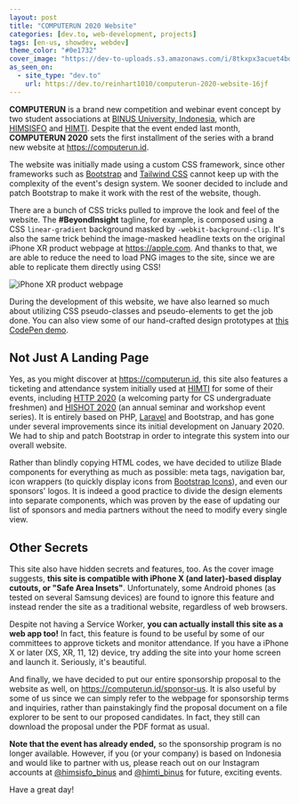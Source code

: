 ```yaml
---
layout: post
title: "COMPUTERUN 2020 Website"
categories: [dev.to, web-development, projects]
tags: [en-us, showdev, webdev]
theme_color: "#0e1732"
cover_image: "https://dev-to-uploads.s3.amazonaws.com/i/8tkxpx3acuet4bd4igdw.jpg"
as_seen_on:
  - site_type: "dev.to"
    url: https://dev.to/reinhart1010/computerun-2020-website-16jf
---
```

**COMPUTERUN** is a brand new competition and webinar event concept by two student associations at [BINUS University, Indonesia](https://binus.ac.id), which are [HIMSISFO] and [HIMTI]. Despite that the event ended last month, **COMPUTERUN 2020** sets the first installment of the series with a brand new website at <https://computerun.id>.

The website was initially made using a custom CSS framework, since other frameworks such as [Bootstrap](https://getbootstrap.com) and [Tailwind CSS](https://tailwindcss.com) cannot keep up with the complexity of the event's design system. We sooner decided to include and patch Bootstrap to make it work with the rest of the website, though.

There are a bunch of CSS tricks pulled to improve the look and feel of the website. The **#BeyondInsight** tagline, for example, is composed using a CSS `linear-gradient` background masked by `-webkit-background-clip`. It's also the same trick behind the image-masked headline texts on the original iPhone XR product webpage at <https://apple.com>. And thanks to that, we are able to reduce the need to load PNG images to the site, since we are able to replicate them directly using CSS!

![iPhone XR product webpage](https://dev-to-uploads.s3.amazonaws.com/i/ivqogmzk30tm435mp6x3.png)

During the development of this website, we have also learned so much about utilizing CSS pseudo-classes and pseudo-elements to get the job done. You can also view some of our hand-crafted design prototypes at [this CodePen demo](https://codepen.io/Reinhart_Previano/pen/vYGJRZQ).

## Not Just A Landing Page
Yes, as you might discover at <https://computerun.id>, this site also features a ticketing and attendance system initially used at [HIMTI] for some of their events, including [HTTP 2020](https://http.himti.or.id) (a welcoming party for CS undergraduate freshmen) and [HISHOT 2020](https://hishot.himti.or.id) (an annual seminar and workshop event series). It is entirely based on PHP, [Laravel](https://laravel.com) and Bootstrap, and has gone under several improvements since its initial development on January 2020. We had to ship and patch Bootstrap in order to integrate this system into our overall website.

Rather than blindly copying HTML codes, we have decided to utilize Blade components for everything as much as possible: meta tags, navigation bar, icon wrappers (to quickly display icons from [Bootstrap Icons](https://icons.getbootstrap.com)), and even our sponsors' logos. It is indeed a good practice to divide the design elements into separate components, which was proven by the ease of updating our list of sponsors and media partners without the need to modify every single view.

## Other Secrets
This site also have hidden secrets and features, too. As the cover image suggests, **this site is compatible with iPhone X (and later)-based display cutouts, or "Safe Area Insets"**. Unfortunately, some Android phones (as tested on several Samsung devices) are found to ignore this feature and instead render the site as a traditional website, regardless of web browsers.

Despite not having a Service Worker, **you can actually install this site as a web app too!** In fact, this feature is found to be useful by some of our committees to approve tickets and monitor attendance. If you have a iPhone X or later (XS, XR, 11, 12) device, try adding the site into your home screen and launch it. Seriously, it's beautiful.

And finally, we have decided to put our entire sponsorship proposal to the website as well, on <https://computerun.id/sponsor-us>. It is also useful by some of us since we can simply refer to the webpage for sponsorship terms and inquiries, rather than painstakingly find the proposal document on a file explorer to be sent to our proposed candidates. In fact, they still can download the proposal under the PDF format as usual.

**Note that the event has already ended,** so the sponsorship program is no longer available. However, if you (or your company) is based on Indonesia and would like to partner with us, please reach out on our Instagram accounts at [@himsisfo_binus](https://instagram.com/himsisfo_binus) and [@himti_binus](https://instagram.com/himti_binus) for future, exciting events.

Have a great day!

[HIMSISFO]: https://instagram.com/himsisfo_binus
[HIMTI]: https://himti.or.id
